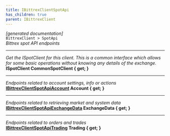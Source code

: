```yaml
---
title: IBittrexClientSpotApi
has_children: true
parent: IBittrexClient
---
```

*[generated documentation]*  
`BittrexClient > SpotApi`  
*Bittrex spot API endpoints*
  
***
*Get the ISpotClient for this client. This is a common interface which allows for some basic operations without knowing any details of the exchange.*  
**ISpotClient CommonSpotClient { get; }**  
***
*Endpoints related to account settings, info or actions*  
**[IBittrexClientSpotApiAccount](IBittrexClientSpotApiAccount.html) Account { get; }**  
***
*Endpoints related to retrieving market and system data*  
**[IBittrexClientSpotApiExchangeData](IBittrexClientSpotApiExchangeData.html) ExchangeData { get; }**  
***
*Endpoints related to orders and trades*  
**[IBittrexClientSpotApiTrading](IBittrexClientSpotApiTrading.html) Trading { get; }**  
